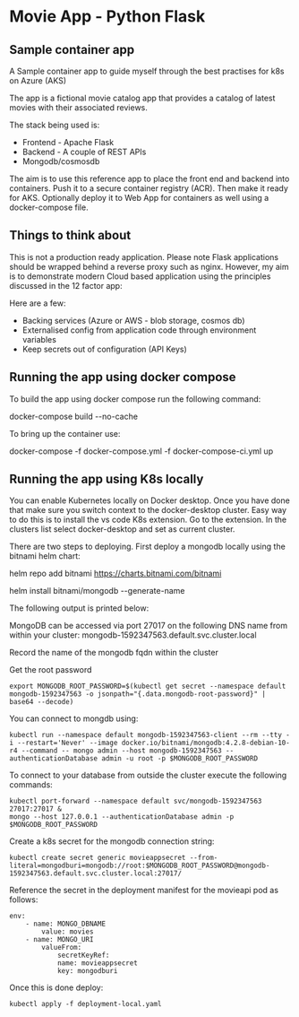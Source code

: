 # Movie App - Python Flask

## Sample container app

A Sample container app to guide myself through the best practises for k8s on Azure (AKS)

The app is a fictional movie catalog app that provides a catalog of latest movies with their associated 
reviews.

The stack being used is:
* Frontend - Apache Flask
* Backend  - A couple of REST APIs
* Mongodb/cosmosdb

The aim is to use this reference app to place the front end and backend into containers. Push it to
a secure container registry (ACR). Then make it ready for AKS. Optionally deploy it to Web App for containers
as well using a docker-compose file.

## Things to think about

This is not a production ready application. Please note Flask applications should be wrapped behind a reverse
proxy such as nginx. However, my aim is to demonstrate modern Cloud based application using the principles discussed
in the 12 factor app:

Here are a few:
* Backing services (Azure or AWS - blob storage, cosmos db)
* Externalised config from application code through environment variables
* Keep secrets out of configuration (API Keys)

## Running the app using docker compose

To build the app using docker compose run the following command:

docker-compose build --no-cache 

To bring up the container use:

docker-compose -f docker-compose.yml -f docker-compose-ci.yml up

## Running the app using K8s locally

You can enable Kubernetes locally on Docker desktop. Once you have done that
make sure you switch context to the docker-desktop cluster. Easy way to do this is to install
the vs code K8s extension. Go to the extension. In the clusters list select docker-desktop and
set as current cluster.

There are two steps to deploying. First deploy a mongodb locally using the bitnami helm chart:

helm repo add bitnami https://charts.bitnami.com/bitnami

helm install bitnami/mongodb --generate-name

The following output is printed below:

MongoDB can be accessed via port 27017 on the following DNS name from within your cluster:
    mongodb-1592347563.default.svc.cluster.local

Record the name of the mongodb fqdn within the cluster

Get the root password

```
export MONGODB_ROOT_PASSWORD=$(kubectl get secret --namespace default mongodb-1592347563 -o jsonpath="{.data.mongodb-root-password}" | base64 --decode)
```

You can connect to mongdb using:
```
kubectl run --namespace default mongodb-1592347563-client --rm --tty -i --restart='Never' --image docker.io/bitnami/mongodb:4.2.8-debian-10-r4 --command -- mongo admin --host mongodb-1592347563 --authenticationDatabase admin -u root -p $MONGODB_ROOT_PASSWORD
```
To connect to your database from outside the cluster execute the following commands:
```
kubectl port-forward --namespace default svc/mongodb-1592347563 27017:27017 &
mongo --host 127.0.0.1 --authenticationDatabase admin -p $MONGODB_ROOT_PASSWORD
```
Create a k8s secret for the mongodb connection string:
```
kubectl create secret generic movieappsecret --from-literal=mongodburi=mongodb://root:$MONGODB_ROOT_PASSWORD@mongodb-1592347563.default.svc.cluster.local:27017/

```

Reference the secret in the deployment manifest for the movieapi pod as follows:

```
env:
    - name: MONGO_DBNAME
        value: movies
    - name: MONGO_URI
        valueFrom:
            secretKeyRef:
            name: movieappsecret
            key: mongodburi
```

Once this is done deploy:

```
kubectl apply -f deployment-local.yaml 
```

